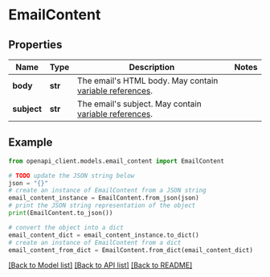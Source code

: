 # EmailContent


## Properties

Name | Type | Description | Notes
------------ | ------------- | ------------- | -------------
**body** | **str** | The email&#39;s HTML body. May contain [variable references](https://velocity.apache.org/engine/1.7/user-guide.html#references). | 
**subject** | **str** | The email&#39;s subject. May contain [variable references](https://velocity.apache.org/engine/1.7/user-guide.html#references). | 

## Example

```python
from openapi_client.models.email_content import EmailContent

# TODO update the JSON string below
json = "{}"
# create an instance of EmailContent from a JSON string
email_content_instance = EmailContent.from_json(json)
# print the JSON string representation of the object
print(EmailContent.to_json())

# convert the object into a dict
email_content_dict = email_content_instance.to_dict()
# create an instance of EmailContent from a dict
email_content_from_dict = EmailContent.from_dict(email_content_dict)
```
[[Back to Model list]](../README.md#documentation-for-models) [[Back to API list]](../README.md#documentation-for-api-endpoints) [[Back to README]](../README.md)


